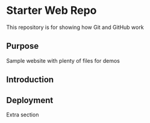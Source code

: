 # Starter Web Repo

This repository is for showing how Git and GitHub work

## Purpose

Sample website with plenty of files for demos

## Introduction

## Deployment

Extra section